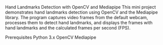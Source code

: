 Hand Landmarks Detection with OpenCV and Mediapipe
This mini project demonstrates hand landmarks detection using OpenCV and the Mediapipe library. The program captures video frames from the default webcam, processes them to detect hand landmarks, and displays the frames with hand landmarks and the calculated frames per second (FPS).

Prerequisites
Python 3.x
OpenCV
Mediapipe
